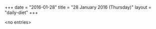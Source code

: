 +++
date = "2016-01-28"
title = "28 January 2016 (Thursday)"
layout = "daily-diet"
+++


\<no entries\>

